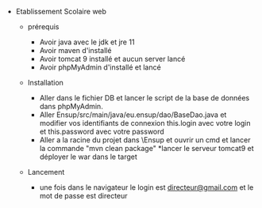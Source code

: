 * Etablissement Scolaire web

  * prérequis
    * Avoir java avec le jdk et jre 11 
    *  Avoir maven d'installé
    *  Avoir tomcat 9 installé et aucun server lancé
    * Avoir phpMyAdmin d'installé et lancé
    
  * Installation
    * Aller dans le fichier DB et lancer le script de la base de données dans phpMyAdmin.
    *  Aller Ensup/src/main/java/eu.ensup/dao/BaseDao.java et modifier vos identifiants de connexion this.login avec votre login et this.password avec votre password
    *  Aller a la racine du projet dans \Ensup et ouvrir un cmd et lancer la commande "mvn clean package"
    *lancer le serveur tomcat9 et déployer le war dans le target  
  * Lancement
    * une fois dans le navigateur le login est directeur@gmail.com et le mot de passe est directeur
